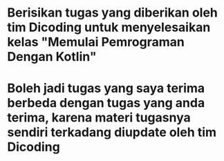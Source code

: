 # Berisikan tugas yang diberikan oleh tim Dicoding untuk menyelesaikan kelas "Memulai Pemrograman Dengan Kotlin"
# Boleh jadi tugas yang saya terima berbeda dengan tugas yang anda terima, karena materi tugasnya sendiri terkadang diupdate oleh tim Dicoding

